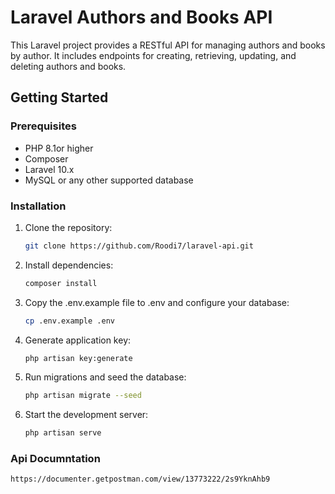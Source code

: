 # Laravel Authors and Books API

This Laravel project provides a RESTful API for managing authors and books by author. It includes endpoints for creating, retrieving, updating, and deleting authors and books.

## Getting Started

### Prerequisites

- PHP 8.1or higher
- Composer
- Laravel 10.x
- MySQL or any other supported database

### Installation

1. Clone the repository:

   ```bash
   git clone https://github.com/Roodi7/laravel-api.git

2. Install dependencies:
   ```bash
   composer install

3. Copy the .env.example file to .env and configure your database:
   ```bash
   cp .env.example .env

4. Generate application key:
   ```bash
   php artisan key:generate

5. Run migrations and seed the database:
   ```bash
   php artisan migrate --seed

6. Start the development server:
   ```bash
   php artisan serve

### Api Documntation
    https://documenter.getpostman.com/view/13773222/2s9YknAhb9
